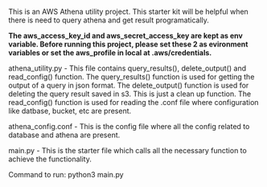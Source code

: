 This is an AWS Athena utility project. This starter kit will be helpful when there is need to query athena and get result programatically.

**The aws_access_key_id and aws_secret_access_key are kept as env variable. Before running this project, please set these 2 as evironment variables or set the aws_profile in local at .aws/credentials.**


athena_utility.py - This file contains query_results(), delete_output() and read_config() function. 
                    The query_results() function is used for getting the output of a query in json format.
                    The delete_output() function is used for deleting the query result saved in s3. This is just a clean up function.
                    The read_config() function is used for reading the .conf file where configuration like datbase, bucket, etc are present.
                    
athena_config.conf - This is the config file where all the config related to database and athena are present.

main.py - This is the starter file which calls all the necessary function to achieve the functionality. 

Command to run: python3 main.py
